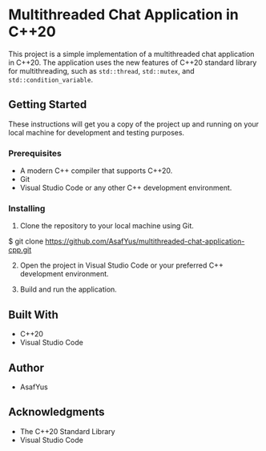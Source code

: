 # Multithreaded Chat Application in C++20

This project is a simple implementation of a multithreaded chat application in C++20. The application uses the new features of C++20 standard library for multithreading, such as `std::thread`, `std::mutex`, and `std::condition_variable`.

## Getting Started

These instructions will get you a copy of the project up and running on your local machine for development and testing purposes.

### Prerequisites

- A modern C++ compiler that supports C++20.
- Git
- Visual Studio Code or any other C++ development environment.

### Installing

1. Clone the repository to your local machine using Git.

$ git clone https://github.com/AsafYus/multithreaded-chat-application-cpp.git

2. Open the project in Visual Studio Code or your preferred C++ development environment.

3. Build and run the application.

## Built With

- C++20
- Visual Studio Code

## Author

- AsafYus

## Acknowledgments

- The C++20 Standard Library
- Visual Studio Code

